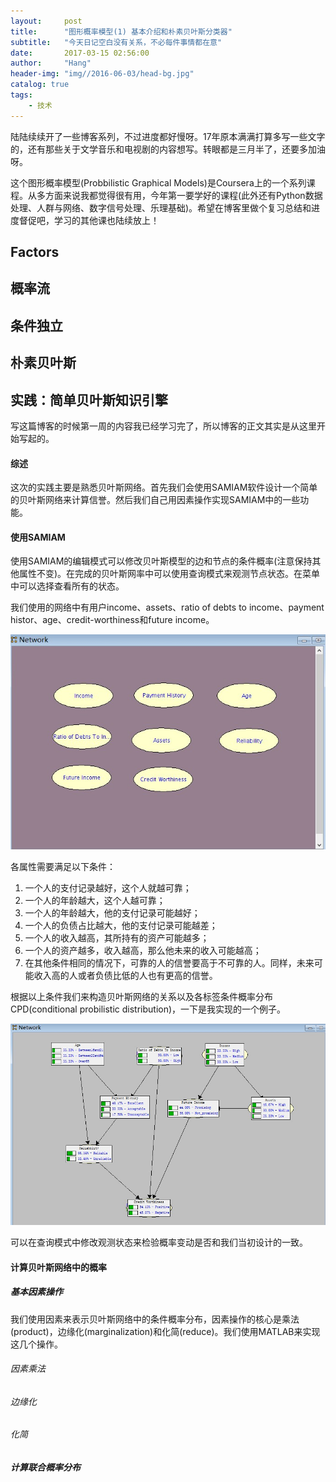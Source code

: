 ```yaml
---
layout:     post
title:      "图形概率模型(1) 基本介绍和朴素贝叶斯分类器"
subtitle:   "今天日记空白没有关系，不必每件事情都在意"
date:       2017-03-15 02:56:00
author:     "Hang"
header-img: "img//2016-06-03/head-bg.jpg"
catalog: true
tags:
    - 技术
---
```


陆陆续续开了一些博客系列，不过进度都好慢呀。17年原本满满打算多写一些文字的，还有那些关于文学音乐和电视剧的内容想写。转眼都是三月半了，还要多加油呀。

这个图形概率模型(Probbilistic Graphical Models)是Coursera上的一个系列课程。从多方面来说我都觉得很有用，今年第一要学好的课程(此外还有Python数据处理、人群与网络、数字信号处理、乐理基础)。希望在博客里做个复习总结和进度督促吧，学习的其他课也陆续放上！

## Factors

## 概率流

## 条件独立

## 朴素贝叶斯

## 实践：简单贝叶斯知识引擎

写这篇博客的时候第一周的内容我已经学习完了，所以博客的正文其实是从这里开始写起的。

#### 综述

这次的实践主要是熟悉贝叶斯网络。首先我们会使用SAMIAM软件设计一个简单的贝叶斯网络来计算信誉。然后我们自己用因素操作实现SAMIAM中的一些功能。

#### 使用SAMIAM

使用SAMIAM的编辑模式可以修改贝叶斯模型的边和节点的条件概率(注意保持其他属性不变)。在完成的贝叶斯网率中可以使用查询模式来观测节点状态。在菜单中可以选择查看所有的状态。

我们使用的网络中有用户income、assets、ratio of debts to income、payment histor、age、credit-worthiness和future income。

![](/img/2017-03-15/credit.jpg)

各属性需要满足以下条件：

1. 一个人的支付记录越好，这个人就越可靠；
2. 一个人的年龄越大，这个人越可靠；
3. 一个人的年龄越大，他的支付记录可能越好；
4. 一个人的负债占比越大，他的支付记录可能越差；
5. 一个人的收入越高，其所持有的资产可能越多；
6. 一个人的资产越多，收入越高，那么他未来的收入可能越高；
7. 在其他条件相同的情况下，可靠的人的信誉要高于不可靠的人。同样，未来可能收入高的人或者负债比低的人也有更高的信誉。

根据以上条件我们来构造贝叶斯网络的关系以及各标签条件概率分布CPD(conditional probilistic distribution)，一下是我实现的一个例子。

![](/img/2017-03-15/bn.jpg)

可以在查询模式中修改观测状态来检验概率变动是否和我们当初设计的一致。

#### 计算贝叶斯网络中的概率

##### 基本因素操作

我们使用因素来表示贝叶斯网络中的条件概率分布，因素操作的核心是乘法(product)，边缘化(marginalization)和化简(reduce)。我们使用MATLAB来实现这几个操作。

###### 因素乘法

###### 边缘化

###### 化简


##### 计算联合概率分布

